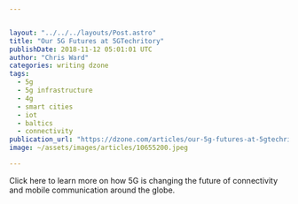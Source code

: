```yaml
---


layout: "../../../layouts/Post.astro"
title: "Our 5G Futures at 5GTechritory"
publishDate: 2018-11-12 05:01:01 UTC
author: "Chris Ward"
categories: writing dzone
tags:
  - 5g
  - 5g infrastructure
  - 4g
  - smart cities
  - iot
  - baltics
  - connectivity
publication_url: "https://dzone.com/articles/our-5g-futures-at-5gtechritory"
image: ~/assets/images/articles/10655200.jpeg

---
```

Click here to learn more on how 5G is changing the future of connectivity and mobile communication around the globe.

